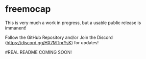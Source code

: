 # freemocap

This is very much a work in progress, but a usable public release is immanent!

Follow the GitHub Repository and/or Join the Discord (https://discord.gg/HX7MTprYsK) for updates!

#REAL README COMING SOON!
